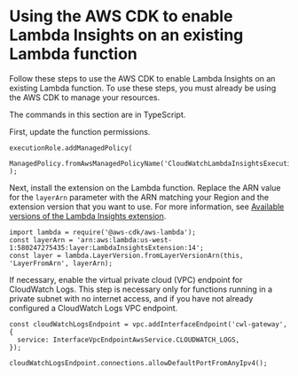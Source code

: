 # Using the AWS CDK to enable Lambda Insights on an existing Lambda function<a name="Lambda-Insights-Getting-Started-clouddevelopmentkit"></a>

Follow these steps to use the AWS CDK to enable Lambda Insights on an existing Lambda function\. To use these steps, you must already be using the AWS CDK to manage your resources\.

The commands in this section are in TypeScript\.

First, update the function permissions\.

```
executionRole.addManagedPolicy(
 ManagedPolicy.fromAwsManagedPolicyName('CloudWatchLambdaInsightsExecutionRolePolicy')
);
```

Next, install the extension on the Lambda function\. Replace the ARN value for the `layerArn` parameter with the ARN matching your Region and the extension version that you want to use\. For more information, see [Available versions of the Lambda Insights extension](Lambda-Insights-extension-versions.md)\.

```
import lambda = require('@aws-cdk/aws-lambda');
const layerArn = 'arn:aws:lambda:us-west-1:580247275435:layer:LambdaInsightsExtension:14';
const layer = lambda.LayerVersion.fromLayerVersionArn(this, 'LayerFromArn', layerArn);
```

If necessary, enable the virtual private cloud \(VPC\) endpoint for CloudWatch Logs\. This step is necessary only for functions running in a private subnet with no internet access, and if you have not already configured a CloudWatch Logs VPC endpoint\.

```
const cloudWatchLogsEndpoint = vpc.addInterfaceEndpoint('cwl-gateway', {
  service: InterfaceVpcEndpointAwsService.CLOUDWATCH_LOGS,
});

cloudWatchLogsEndpoint.connections.allowDefaultPortFromAnyIpv4();
```

